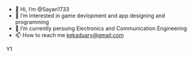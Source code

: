 - 👋 Hi, I’m @Sayan1733
- 👀 I’m interested in game devlopment and app designing and programming
- 🌱 I’m currently persuing Electronics and Communication Engineering 
- 📫 How to reach me kekaduary@gmail.com
<!---
Sayan1733/Sayan1733 is a ✨ special ✨ repository because its `README.md` (this file) appears on your GitHub profile.
You can click the Preview link to take a look at your changes.
--->
Y1
